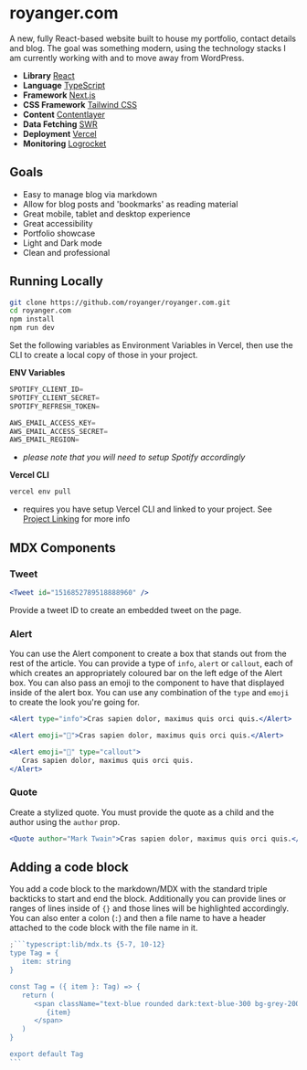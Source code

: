 # royanger.com

A new, fully React-based website built to house my portfolio, contact details and blog. The goal was something modern, using the technology stacks I am currently working with and to move away from WordPress.

-  **Library** [React](https://reactjs.org/)
-  **Language** [TypeScript](https://www.typescriptlang.org/)
-  **Framework** [Next.js](https://nextjs.org/)
-  **CSS Framework** [Tailwind CSS](https://tailwindcss.com/)
-  **Content** [Contentlayer](https://www.contentlayer.dev/)
-  **Data Fetching** [SWR](https://github.com/vercel/swr)
-  **Deployment** [Vercel](https://vercel.com)
-  **Monitoring** [Logrocket](https://logrocket.com/)

## Goals

-  Easy to manage blog via markdown
-  Allow for blog posts and 'bookmarks' as reading material
-  Great mobile, tablet and desktop experience
-  Great accessibility
-  Portfolio showcase
-  Light and Dark mode
-  Clean and professional

## Running Locally

```bash
git clone https://github.com/royanger/royanger.com.git
cd royanger.com
npm install
npm run dev
```

Set the following variables as Environment Variables in Vercel, then use the CLI to create a local copy of those in your project.

**ENV Variables**

```js
SPOTIFY_CLIENT_ID=
SPOTIFY_CLIENT_SECRET=
SPOTIFY_REFRESH_TOKEN=

AWS_EMAIL_ACCESS_KEY=
AWS_EMAIL_ACCESS_SECRET=
AWS_EMAIL_REGION=
```

-  _please note that you will need to setup Spotify accordingly_

**Vercel CLI**

```bash
vercel env pull
```

-  requires you have setup Vercel CLI and linked to your project. See [Project Linking](https://vercel.com/docs/cli#introduction/project-linking) for more info

## MDX Components

### Tweet

```jsx
<Tweet id="1516852789518888960" />
```

Provide a tweet ID to create an embedded tweet on the page.

### Alert

You can use the Alert component to create a box that stands out from the rest of the article. You can provide a type of `info`, `alert` or `callout`, each of which creates an appropriately coloured bar on the left edge of the Alert box. You can also pass an emoji to the component to have that displayed inside of the alert box. You can use any combination of the `type` and `emoji` to create the look you're going for.

```jsx
<Alert type="info">Cras sapien dolor, maximus quis orci quis.</Alert>
```

```jsx
<Alert emoji="👋">Cras sapien dolor, maximus quis orci quis.</Alert>
```

```jsx
<Alert emoji="🍕" type="callout">
   Cras sapien dolor, maximus quis orci quis.
</Alert>
```

### Quote

Create a stylized quote. You must provide the quote as a child and the author using the `author` prop.

```jsx
<Quote author="Mark Twain">Cras sapien dolor, maximus quis orci quis.</Quote>
```

## Adding a code block

You add a code block to the markdown/MDX with the standard triple backticks to start and end the block. Additionally you can provide lines or ranges of lines inside of `{}` and those lines will be highlighted accordingly. You can also enter a colon (`:`) and then a file name to have a header attached to the code block with the file name in it.

````js
;```typescript:lib/mdx.ts {5-7, 10-12}
type Tag = {
   item: string
}

const Tag = ({ item }: Tag) => {
   return (
      <span className="text-blue rounded dark:text-blue-300 bg-grey-200 dark:bg-grey-700 py-1 px-2 my-1 mr-2">
         {item}
      </span>
   )
}

export default Tag
```
````
